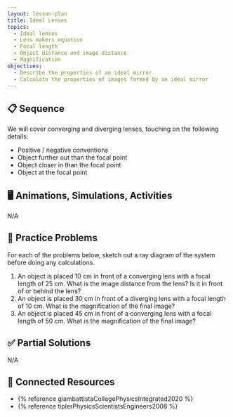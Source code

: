 ```yaml
---
layout: lesson-plan
title: Ideal Lenses
topics:
  - Ideal lenses
  - Lens makers equation
  - Focal length
  - Object distance and image distance
  - Magnification
objectives:
  - Describe the properties of an ideal mirror
  - Calculate the properties of images formed by an ideal mirror
---
```


## 📋 Sequence

We will cover converging and diverging lenses, touching on the following details:

* Positive / negative conventions
* Object further out than the focal point
* Object closer in than the focal point
* Object at the focal point

## 🖥️ Animations, Simulations, Activities

N/A

## 📝 Practice Problems

For each of the problems below, sketch out a ray diagram of the system before doing any calculations.

1. An object is placed 10 cm in front of a converging lens with a focal length of 25 cm. What is the image distance from the lens? Is it in front of or behind the lens?
2. An object is placed 30 cm in front of a diverging lens with a focal length of 10 cm. What is the magnification of the final image?
3. An object is placed 45 cm in front of a converging lens with a focal length of 50 cm. What is the magnification of the final image?

## ✅ Partial Solutions

N/A

## 📘 Connected Resources

* {% reference giambattistaCollegePhysicsIntegrated2020 %}
* {% reference tiplerPhysicsScientistsEngineers2008 %}
